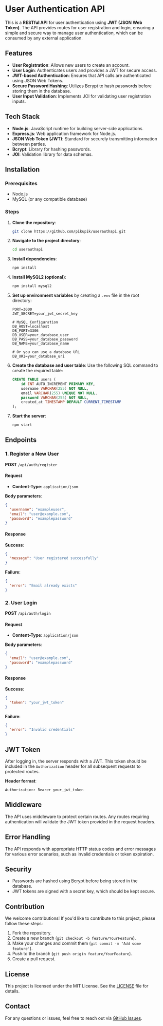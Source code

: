 # User Authentication API

This is a **RESTful API** for user authentication using **JWT (JSON Web Token)**. The API provides routes for user registration and login, ensuring a simple and secure way to manage user authentication, which can be consumed by any external application.

## Features
- **User Registration**: Allows new users to create an account.
- **User Login**: Authenticates users and provides a JWT for secure access.
- **JWT-based Authentication**: Ensures that API calls are authenticated using JSON Web Tokens.
- **Secure Password Hashing**: Utilizes Bcrypt to hash passwords before storing them in the database.
- **User Input Validation**: Implements JOI for validating user registration inputs.

## Tech Stack
- **Node.js**: JavaScript runtime for building server-side applications.
- **Express.js**: Web application framework for Node.js.
- **JSON Web Token (JWT)**: Standard for securely transmitting information between parties.
- **Bcrypt**: Library for hashing passwords.
- **JOI**: Validation library for data schemas.

## Installation

### Prerequisites
- Node.js
- MySQL (or any compatible database)

### Steps

1. **Clone the repository**:
   ```bash
   git clone https://github.com/pikupik/userauthapi.git
   ```

2. **Navigate to the project directory**:
   ```bash
   cd userauthapi
   ```

3. **Install dependencies**:
   ```bash
   npm install
   ```

4. **Install MySQL2 (optional)**:
   ```bash
   npm install mysql2
   ```

5. **Set up environment variables** by creating a `.env` file in the root directory:
   ```env
   PORT=3000
   JWT_SECRET=your_jwt_secret_key

   # MySQL Configuration
   DB_HOST=localhost
   DB_PORT=3306
   DB_USER=your_database_user
   DB_PASS=your_database_password
   DB_NAME=your_database_name

   # Or you can use a database URL
   DB_URI=your_database_uri
   ```

6. **Create the database and user table**:
   Use the following SQL command to create the required table:
   ```sql
   CREATE TABLE users (
       id INT AUTO_INCREMENT PRIMARY KEY,
       username VARCHAR(255) NOT NULL,
       email VARCHAR(255) UNIQUE NOT NULL,
       password VARCHAR(255) NOT NULL,
       created_at TIMESTAMP DEFAULT CURRENT_TIMESTAMP
   );
   ```

7. **Start the server**:
   ```bash
   npm start
   ```

## Endpoints

### 1. Register a New User
**POST** `/api/auth/register`

#### Request
- **Content-Type**: `application/json`
  
**Body parameters**:
```json
{
  "username": "exampleuser",
  "email": "user@example.com",
  "password": "examplepassword"
}
```

#### Response
**Success**:
```json
{
  "message": "User registered successfully"
}
```

**Failure**:
```json
{
  "error": "Email already exists"
}
```

### 2. User Login
**POST** `/api/auth/login`

#### Request
- **Content-Type**: `application/json`

**Body parameters**:
```json
{
  "email": "user@example.com",
  "password": "examplepassword"
}
```

#### Response
**Success**:
```json
{
  "token": "your_jwt_token"
}
```

**Failure**:
```json
{
  "error": "Invalid credentials"
}
```

## JWT Token
After logging in, the server responds with a JWT. This token should be included in the `Authorization` header for all subsequent requests to protected routes.

**Header format**:
```
Authorization: Bearer your_jwt_token
```

## Middleware
The API uses middleware to protect certain routes. Any routes requiring authentication will validate the JWT token provided in the request headers.

## Error Handling
The API responds with appropriate HTTP status codes and error messages for various error scenarios, such as invalid credentials or token expiration.

## Security
- Passwords are hashed using Bcrypt before being stored in the database.
- JWT tokens are signed with a secret key, which should be kept secure.

## Contribution
We welcome contributions! If you'd like to contribute to this project, please follow these steps:

1. Fork the repository.
2. Create a new branch (`git checkout -b feature/YourFeature`).
3. Make your changes and commit them (`git commit -m 'Add some feature'`).
4. Push to the branch (`git push origin feature/YourFeature`).
5. Create a pull request.

## License
This project is licensed under the MIT License. See the [LICENSE](LICENSE) file for details.

## Contact
For any questions or issues, feel free to reach out via [GitHub Issues](https://github.com/pikupik/userauthapi/issues).